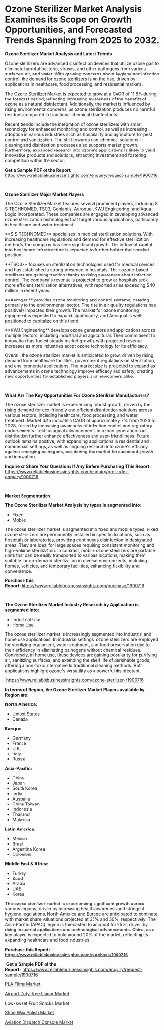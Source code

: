 <p><h1>Ozone Sterilizer Market Analysis Examines its Scope on Growth Opportunities, and Forecasted Trends Spanning from 2025 to 2032.</h1></p><p><strong>Ozone Sterilizer Market Analysis and Latest Trends</strong></p>
<p><p>Ozone sterilizers are advanced disinfection devices that utilize ozone gas to eliminate harmful bacteria, viruses, and other pathogens from various surfaces, air, and water. With growing concerns about hygiene and infection control, the demand for ozone sterilizers is on the rise, driven by applications in healthcare, food processing, and residential markets.</p><p>The Ozone Sterilizer Market is expected to grow at a CAGR of 11.8% during the forecast period, reflecting increasing awareness of the benefits of ozone as a natural disinfectant. Additionally, the market is influenced by rising environmental concerns, as ozone sterilization produces no harmful residues compared to traditional chemical disinfectants. </p><p>Recent trends include the integration of ozone sterilizers with smart technology for enhanced monitoring and control, as well as increasing adoption in various industries such as hospitality and agriculture for pest control and sanitization. The shift towards non-chemical solutions in cleaning and disinfection processes also supports market growth. Furthermore, expanded research into ozone's applications is likely to yield innovative products and solutions, attracting investment and fostering competition within the sector.</p></p>
<p><strong>Get a Sample PDF of the Report:&nbsp;</strong> <a href="https://www.reliablebusinessinsights.com/enquiry/request-sample/1900716?utm_campaign=1950&utm_medium=2&utm_source=Github&utm_content=ia&utm_term=30012025&utm_id=ozone-sterilizer">https://www.reliablebusinessinsights.com/enquiry/request-sample/1900716</a></p>
<p>&nbsp;</p>
<p><strong>Ozone Sterilizer Major Market Players</strong></p>
<p><p>The Ozone Sterilizer Market features several prominent players, including S S TECHNOMED, TSO3, Genlantis, Aeroqual, KWJ Engineering, and Aqua Logic Incorporated. These companies are engaged in developing advanced ozone sterilization technologies that target various applications, particularly in healthcare and water treatment.</p><p>**S S TECHNOMED** specializes in medical sterilization solutions. With increasing healthcare regulations and demand for effective sterilization methods, the company has seen significant growth. The inflow of capital into healthcare infrastructure is expected to further bolster their market position.</p><p>**TSO3** focuses on sterilization technologies used for medical devices and has established a strong presence in hospitals. Their ozone-based sterilizers are gaining traction thanks to rising awareness about infection control. The company's revenue is projected to grow as hospitals seek more efficient sterilization alternatives, with reported sales exceeding $40 million in recent years.</p><p>**Aeroqual** provides ozone monitoring and control systems, catering primarily to the environmental sector. The rise in air quality regulations has positively impacted their growth. The market for ozone monitoring equipment is expected to expand significantly, and Aeroqual is well-positioned to capitalize on this trend.</p><p>**KWJ Engineering** develops ozone generators and applications across multiple sectors, including industrial and agricultural. Their commitment to innovation has fueled steady market growth, with projected revenue increases as more industries adopt ozone technology for its efficiency.</p><p>Overall, the ozone sterilizer market is anticipated to grow, driven by rising demand from healthcare facilities, government regulations on sterilization, and environmental applications. The market size is projected to expand as advancements in ozone technology improve efficacy and safety, creating new opportunities for established players and newcomers alike.</p></p>
<p>&nbsp;</p>
<p><strong>What Are The Key Opportunities For Ozone Sterilizer Manufacturers?</strong></p>
<p><p>The ozone sterilizer market is experiencing robust growth, driven by the rising demand for eco-friendly and efficient disinfection solutions across various sectors, including healthcare, food processing, and water treatment. Market data indicate a CAGR of approximately 7% from 2023 to 2028, fueled by increasing awareness of infection control and regulatory endorsements. Technological advancements in ozone generation and distribution further enhance effectiveness and user-friendliness. Future outlook remains positive, with expanding applications in residential and commercial settings, as well as ongoing research into ozone's efficacy against emerging pathogens, positioning the market for sustained growth and innovation.</p></p>
<p><strong>Inquire or Share Your Questions If Any Before Purchasing This Report:</strong> <a href="https://www.reliablebusinessinsights.com/enquiry/pre-order-enquiry/1900716?utm_campaign=1950&utm_medium=2&utm_source=Github&utm_content=ia&utm_term=30012025&utm_id=ozone-sterilizer">https://www.reliablebusinessinsights.com/enquiry/pre-order-enquiry/1900716</a></p>
<p>&nbsp;</p>
<p><strong>Market Segmentation</strong></p>
<p><strong>The Ozone Sterilizer Market Analysis by types is segmented into:</strong></p>
<p><ul><li>Fixed</li><li>Mobile</li></ul></p>
<p><p>The ozone sterilizer market is segmented into fixed and mobile types. Fixed ozone sterilizers are permanently installed in specific locations, such as hospitals or laboratories, providing continuous disinfection in designated areas. They are ideal for large spaces requiring consistent monitoring and high-volume sterilization. In contrast, mobile ozone sterilizers are portable units that can be easily transported to various locations, making them suitable for on-demand sterilization in diverse environments, including homes, vehicles, and temporary facilities, enhancing flexibility and convenience.</p></p>
<p><strong>Purchase this Report:&nbsp;</strong><a href="https://www.reliablebusinessinsights.com/purchase/1900716?utm_campaign=1950&utm_medium=2&utm_source=Github&utm_content=ia&utm_term=30012025&utm_id=ozone-sterilizer">https://www.reliablebusinessinsights.com/purchase/1900716</a></p>
<p>&nbsp;</p>
<p><strong>The Ozone Sterilizer Market Industry Research by Application is segmented into:</strong></p>
<p><ul><li>Industrial Use</li><li>Home Use</li></ul></p>
<p><p>The ozone sterilizer market is increasingly segmented into industrial and home use applications. In industrial settings, ozone sterilizers are employed for sterilizing equipment, water treatment, and food preservation due to their efficiency in eliminating pathogens without chemical residues. Conversely, in home use, these devices are gaining popularity for purifying air, sanitizing surfaces, and extending the shelf life of perishable goods, offering a non-toxic alternative to traditional cleaning methods. Both applications highlight ozone's versatility as a powerful disinfectant.</p></p>
<p><a href="https://www.reliablebusinessinsights.com/ozone-sterilizer-r1900716?utm_campaign=1950&utm_medium=2&utm_source=Github&utm_content=ia&utm_term=30012025&utm_id=ozone-sterilizer">&nbsp;https://www.reliablebusinessinsights.com/ozone-sterilizer-r1900716</a></p>
<p><strong>In terms of Region, the Ozone Sterilizer Market Players available by Region are:</strong></p>
<p>
    <p> <strong> North America: </strong>
        <ul>
            <li>United States</li>
            <li>Canada</li>
        </ul>
        </p> 
    <p> <strong> Europe: </strong>
        <ul>
            <li>Germany</li>
            <li>France</li>
            <li>U.K.</li>
            <li>Italy</li>
            <li>Russia</li>
        </ul>
        </p> 
    <p> <strong> Asia-Pacific: </strong>
        <ul>
            <li>China</li>
            <li>Japan</li>
            <li>South Korea</li>
            <li>India</li>
            <li>Australia</li>
            <li>China Taiwan</li>
            <li>Indonesia</li>
            <li>Thailand</li>
            <li>Malaysia</li>
        </ul>
        </p> 
    <p> <strong> Latin America: </strong>
        <ul>
            <li>Mexico</li>
            <li>Brazil</li>
            <li>Argentina Korea</li>
            <li>Colombia</li>
        </ul>
        </p> 
    <p> <strong> Middle East & Africa: </strong>
        <ul>
            <li>Turkey</li>
            <li>Saudi</li>
            <li>Arabia</li>
            <li>UAE</li>
            <li>Korea</li>
        </ul>
    </p>
    </p>
<p><p>The ozone sterilizer market is experiencing significant growth across various regions, driven by increasing health awareness and stringent hygiene regulations. North America and Europe are anticipated to dominate, with market share valuations projected at 35% and 30%, respectively. The Asia-Pacific (APAC) region is forecasted to account for 25%, driven by rising industrial applications and technological advancements. China, as a key player, is expected to hold around 20% of the market, reflecting its expanding healthcare and food industries.</p></p>
<p><strong>Purchase this Report: </strong><a href="https://www.reliablebusinessinsights.com/purchase/1900716?utm_campaign=1950&utm_medium=2&utm_source=Github&utm_content=ia&utm_term=30012025&utm_id=ozone-sterilizer">https://www.reliablebusinessinsights.com/purchase/1900716</a></p>
<p>&nbsp;<strong>Get a Sample PDF of the Report:&nbsp;&nbsp;</strong><a href="https://www.reliablebusinessinsights.com/enquiry/request-sample/1900716?utm_campaign=1950&utm_medium=2&utm_source=Github&utm_content=ia&utm_term=30012025&utm_id=ozone-sterilizer">https://www.reliablebusinessinsights.com/enquiry/request-sample/1900716</a></p>
<p><strong></strong></p>
<p><p><a href="https://github.com/curinbucan9/Market-Research-Report-List-1/blob/main/pla-films-market.md?utm_campaign=1950&utm_medium=2&utm_source=Github&utm_content=ia&utm_term=30012025&utm_id=ozone-sterilizer">PLA Films Market</a></p><p><a href="https://www.linkedin.com/pulse/impressive-growth-airport-duty-free-liquor-market-cagr-aehcc?utm_campaign=1950&utm_medium=2&utm_source=Github&utm_content=ia&utm_term=30012025&utm_id=ozone-sterilizer">Airport Duty-free Liquor Market</a></p><p><a href="https://www.linkedin.com/pulse/low-sweet-fruit-snacks-market-size-share-analysis--msrmc?utm_campaign=1950&utm_medium=2&utm_source=Github&utm_content=ia&utm_term=30012025&utm_id=ozone-sterilizer">Low-sweet Fruit Snacks Market</a></p><p><a href="https://github.com/qetelosooya/Market-Research-Report-List-1/blob/main/shoe-wax-polish-market.md?utm_campaign=1950&utm_medium=2&utm_source=Github&utm_content=ia&utm_term=30012025&utm_id=ozone-sterilizer">Shoe Wax Polish Market</a></p><p><a href="https://www.linkedin.com/pulse/aviation-dispatch-console-market-size-share-analysis-pxiaf?utm_campaign=1950&utm_medium=2&utm_source=Github&utm_content=ia&utm_term=30012025&utm_id=ozone-sterilizer">Aviation Dispatch Console Market</a></p></p>